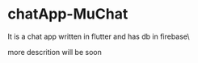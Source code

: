 
# chatApp-MuChat
It is a chat app written in flutter and has db in firebase\


more descrition will be soon

